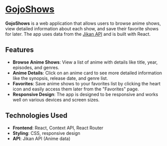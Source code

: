 # [GojoShows](https://gojoshows.netlify.app/)

**GojoShows** is a web application that allows users to browse anime shows, view detailed information about each show, and save their favorite shows for later. The app uses data from the [Jikan API](https://jikan.moe/) and is built with React.

## Features

- **Browse Anime Shows**: View a list of anime with details like title, year, episodes, and genres.
- **Anime Details**: Click on an anime card to see more detailed information like the synopsis, release date, and genre list.
- **Favorites**: Save anime shows to your favorites list by clicking the heart icon and easily access them later from the "Favorites" page.
- **Responsive Design**: The app is designed to be responsive and works well on various devices and screen sizes.

## Technologies Used

- **Frontend**: React, Context API, React Router
- **Styling**: CSS, responsive design
- **API**: Jikan API (Anime data)


